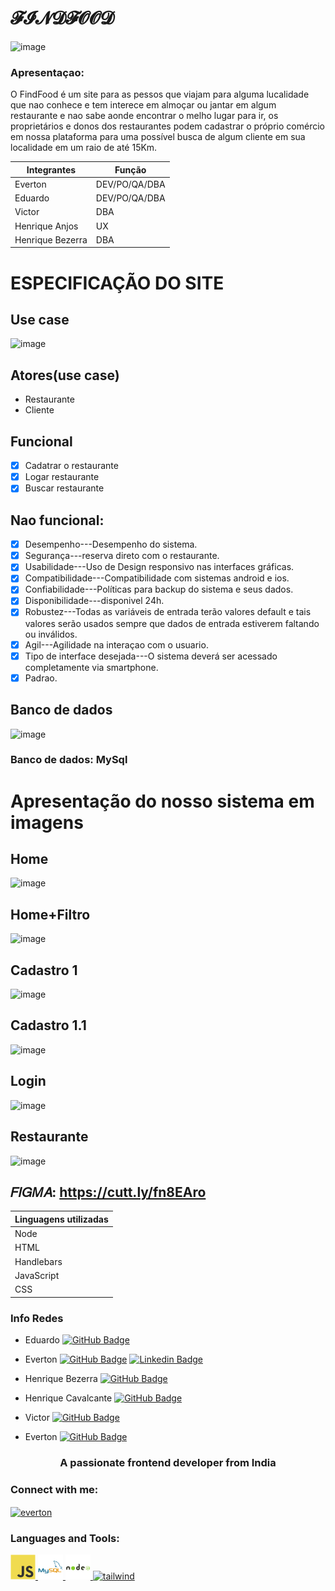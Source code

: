 # 𝓕𝓘𝓝𝓓𝓕𝓞𝓞𝓓

![image](https://user-images.githubusercontent.com/69824321/123015593-1a557100-d39f-11eb-8c2c-1f6a14399eb6.png)

### Apresentaçao:
O FindFood é um site para as pessos que viajam para alguma lucalidade que nao conhece e tem interece em almoçar ou jantar em algum restaurante 
e nao sabe aonde encontrar o melho lugar para ir, os proprietários e donos dos restaurantes podem cadastrar o próprio comércio em nossa plataforma para uma possível busca de algum cliente em sua localidade em um raio de até 15Km.   
 
| Integrantes    | Função          |
|----------------|-----------------|
| Everton        | DEV/PO/QA/DBA   |
| Eduardo        | DEV/PO/QA/DBA   |
| Victor         | DBA             |
| Henrique Anjos | UX              |
|Henrique Bezerra| DBA             |

# ESPECIFICAÇÃO DO SITE

## Use case
![image](https://user-images.githubusercontent.com/69824321/123019166-54764100-d3a6-11eb-8925-fe047ab9700b.png)

## Atores(use case)
* Restaurante
* Cliente

## Funcional 

- [x] Cadatrar o restaurante
- [x] Logar restaurante
- [x] Buscar restaurante

## Nao funcional:

- [x] Desempenho---Desempenho do sistema.
- [x] Segurança---reserva direto com o restaurante.
- [x] Usabilidade---Uso de Design responsivo nas interfaces gráficas.
- [x] Compatibilidade---Compatibilidade com sistemas android e ios.
- [x] Confiabilidade---Políticas para backup do sistema e seus dados.
- [x] Disponibilidade---disponivel 24h.
- [x] Robustez---Todas as variáveis de entrada terão valores default e tais valores serão usados sempre que dados de entrada estiverem faltando ou inválidos.
- [x] Agil---Agilidade na interaçao com o usuario.
- [x] Tipo de interface desejada---O sistema deverá ser acessado completamente via smartphone.
- [x] Padrao.

## Banco de dados
![image](https://user-images.githubusercontent.com/69824321/123026395-783f8400-d3b2-11eb-884c-c981a3ff4abf.png)
### Banco de dados: MySql

# Apresentação do nosso sistema em imagens
## Home
![image](https://user-images.githubusercontent.com/69824321/123023524-e59ce600-d3ad-11eb-9fe9-2a3b11ccf94e.png)
## Home+Filtro 
![image](https://user-images.githubusercontent.com/69824321/123023733-46c4b980-d3ae-11eb-9203-faa1c9059e84.png)
## Cadastro 1
![image](https://user-images.githubusercontent.com/69824321/123023832-7bd10c00-d3ae-11eb-8c3d-b93e6e0e18af.png)
## Cadastro 1.1
![image](https://user-images.githubusercontent.com/69824321/123023793-6956d280-d3ae-11eb-8a1b-2a9da2d3e696.png)
## Login
![image](https://user-images.githubusercontent.com/69824321/123023859-8ab7be80-d3ae-11eb-8016-46060be12ab0.png)
## Restaurante
![image](https://user-images.githubusercontent.com/69824321/123024019-cc486980-d3ae-11eb-871b-40d983e86601.png)


## 𝐹𝐼𝐺𝑀𝐴: https://cutt.ly/fn8EAro

| Linguagens utilizadas|
|---------------------------------|
|Node                             |
|HTML                             |
|Handlebars                       |
|JavaScript                       |
|CSS                              |


### Info Redes
* Eduardo [![GitHub Badge](https://img.shields.io/badge/-Github-000?style=flat-square&logo=Github&logoColor=white&link=https://github.com/fagnerpsantos)](https://github.com/EduardoLemos20)  

* Everton [![GitHub Badge](https://img.shields.io/badge/-Github-000?style=flat-square&logo=Github&logoColor=white&link=https)](https://github.com)
          [![Linkedin Badge](https://img.shields.io/badge/-LinkedIn-blue?style=flat-square&logo=Linkedin&logoColor=white&link=https://www.linkedin.com/in/everton-guilherme-639510160)](linkedin.com/in/everton-guilherme-639510160)
* Henrique Bezerra [![GitHub Badge](https://img.shields.io/badge/-Github-000?style=flat-square&logo=Github&logoColor=white&link=https://github.com/fagnerpsantos)](https://github.com)

* Henrique Cavalcante [![GitHub Badge](https://img.shields.io/badge/-Github-000?style=flat-square&logo=Github&logoColor=white&link=https://github.com/fagnerpsantos)](https://github.com)

* Victor [![GitHub Badge](https://img.shields.io/badge/-Github-000?style=flat-square&logo=Github&logoColor=white&link=https://github.com/fagnerpsantos)](https://github.com)

* Everton [![GitHub Badge](https://img.shields.io/badge/-Github-000?style=flat-square&logo=Github&logoColor=white&link=https://github.com/fagnerpsantos)](https://github.com)







<h3 align="center">A passionate frontend developer from India</h3>

<h3 align="left">Connect with me:</h3>
<p align="left">
<a href="https://linkedin.com/in/everton" target="blank"><img align="center" src="https://raw.githubusercontent.com/rahuldkjain/github-profile-readme-generator/master/src/images/icons/Social/linked-in-alt.svg" alt="everton" height="30" width="40" /></a>
</p>

<h3 align="left">Languages and Tools:</h3>
<p align="left"> <a href="https://developer.mozilla.org/en-US/docs/Web/JavaScript" target="_blank"> <img src="https://raw.githubusercontent.com/devicons/devicon/master/icons/javascript/javascript-original.svg" alt="javascript" width="40" height="40"/> </a> <a href="https://www.mysql.com/" target="_blank"> <img src="https://raw.githubusercontent.com/devicons/devicon/master/icons/mysql/mysql-original-wordmark.svg" alt="mysql" width="40" height="40"/> </a> <a href="https://nodejs.org" target="_blank"> <img src="https://raw.githubusercontent.com/devicons/devicon/master/icons/nodejs/nodejs-original-wordmark.svg" alt="nodejs" width="40" height="40"/> </a> <a href="https://tailwindcss.com/" target="_blank"> <img src="https://www.vectorlogo.zone/logos/tailwindcss/tailwindcss-icon.svg" alt="tailwind" width="40" height="40"/> </a> </p>
